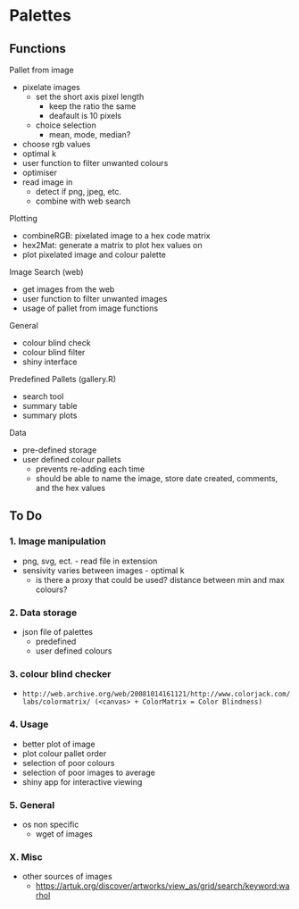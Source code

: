 # Palettes



## Functions

Pallet from image
* pixelate images
	- set the short axis pixel length
		- keep the ratio the same
		- deafault is 10 pixels
	- choice selection
		- mean, mode, median?
* choose rgb values 
* optimal k
* user function to filter unwanted colours
* optimiser
* read image in
	- detect if png, jpeg, etc.
	- combine with web search

Plotting
* combineRGB: pixelated image to a hex code matrix
* hex2Mat: generate a matrix to plot hex values on
* plot pixelated image and colour palette

Image Search (web)
* get images from the web
* user function to filter unwanted images
* usage of pallet from image functions

General
* colour blind check
* colour blind filter
* shiny interface

Predefined Pallets (gallery.R)
* search tool
* summary table
* summary plots

Data 
* pre-defined storage 
* user defined colour pallets 
	- prevents re-adding each time 
	- should be able to name the image, store date created, comments, and the hex values





## To Do

### 1. Image manipulation
* png, svg, ect. - read file in extension
* sensivity varies between images - optimal k
	- is there a proxy that could be used? distance between min and max colours?

### 2. Data storage
* json file of palettes
	- predefined
	- user defined colours 

### 3. colour blind checker
* `http://web.archive.org/web/20081014161121/http://www.colorjack.com/labs/colormatrix/ (<canvas> + ColorMatrix = Color Blindness)`


### 4. Usage
* better plot of image 
* plot colour pallet order
* selection of poor colours
* selection of poor images to average
* shiny app for interactive viewing

### 5. General
* os non specific 
	- wget of images


### X. Misc
* other sources of images
	- https://artuk.org/discover/artworks/view_as/grid/search/keyword:warhol



